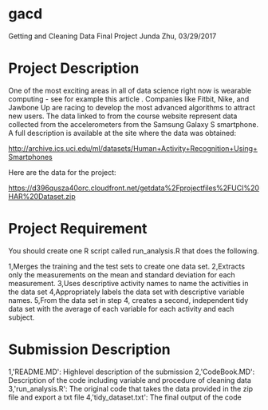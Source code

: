 # gacd
Getting and Cleaning Data Final Project
Junda Zhu, 03/29/2017

# Project Description
One of the most exciting areas in all of data science right now is wearable computing - see for example this article . Companies like Fitbit, Nike, and Jawbone Up are racing to develop the most advanced algorithms to attract new users. The data linked to from the course website represent data collected from the accelerometers from the Samsung Galaxy S smartphone. A full description is available at the site where the data was obtained:

http://archive.ics.uci.edu/ml/datasets/Human+Activity+Recognition+Using+Smartphones

Here are the data for the project:

https://d396qusza40orc.cloudfront.net/getdata%2Fprojectfiles%2FUCI%20HAR%20Dataset.zip

# Project Requirement
You should create one R script called run_analysis.R that does the following.

1,Merges the training and the test sets to create one data set.
2,Extracts only the measurements on the mean and standard deviation for each measurement.
3,Uses descriptive activity names to name the activities in the data set
4,Appropriately labels the data set with descriptive variable names.
5,From the data set in step 4, creates a second, independent tidy data set with the average of each variable for each activity and each subject.

# Submission Description

1,'README.MD': Highlevel description of the submission
2,'CodeBook.MD': Description of the code including variable and procedure of cleaning data
3,'run_analysis.R': The original code that takes the data provided in the zip file and export a txt file
4,'tidy_dataset.txt': The final output of the code
